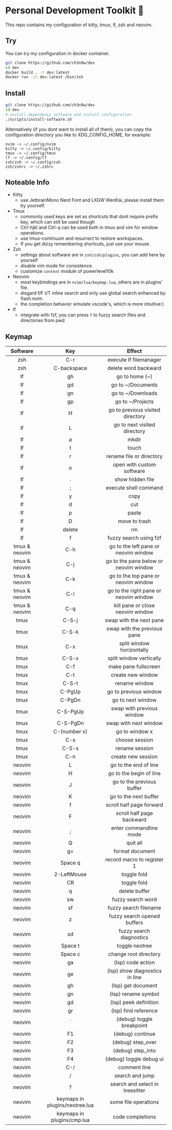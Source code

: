 # Personal Development Toolkit 📡

This repo contains my configuration of kitty, tmux, lf, zsh and neovim.

## Try

You can try my configuration in docker container.

```bash
git clone https://github.com/ch3n9w/dev
cd dev
docker build . -t dev:latest
docker run -it dev:latest /bin/zsh
```

## Install

```bash
git clone https://github.com/ch3n9w/dev
cd dev
# install dependency software and install configuration
./scripts/install-software.sh
```

Alternatively (if you dont want to install all of them), you can copy the configuration directory you like to XDG_CONFIG_HOME, for example:

```
nvim -> ~/.config/nvim
kitty -> ~/.config/kitty
tmux -> ~/.config/tmux
lf -> ~/.config/lf
zsh/zsh -> ~/.config/zsh
zsh/zshrc -> ~/.zshrc
```

## Noteable Info

- Kitty
  - use JetbrainMono Nerd Font and LXGW WenKai, please install them by yourself.
- Tmux
  - commonly used keys are set as shortcuts that dont require prefix key, which can still be used though
  - Ctrl-hjkl and Ctrl-q can be used both in tmux and vim for window operations.
  - use tmux-continuum and resurrect to restore workspaces.
  - If you get dizzy remembering shortcuts, just use your mouse.
- Zsh
  - settings about software are in `zsh/zsh/plugins`, you can add here by yourself
  - disable vim mode for consistence.
  - customize `context` module of powerlevel10k
- Neovim
  - most keybindings are in `nvim/lua/keymap.lua`, others are in plugins' file.
  - disgard f/F t/T inline search and only use global search enhanced by flash.nvim.
  - the completion behavior simulate vscode's, which is more intuitive:)
- lf
  - integrate with fzf, you can press `f` to fuzzy search files and directories from pwd

## Keymap

|   Software    |              Key               |                Effect                 |
| :-----------: | :----------------------------: | :-----------------------------------: |
|      zsh      |              C-r               |        execute lf filemanager         |
|      zsh      |          C-backspace           |         delete word backward          |
|      lf       |               gh               |            go to home (~)             |
|      lf       |               gd               |           go to ~/Documents           |
|      lf       |               gn               |           go to ~/Downloads           |
|      lf       |               gp               |           go to ~/Projects            |
|      lf       |               H                |   go to previous visited directory    |
|      lf       |               L                |     go to next visited directory      |
|      lf       |               a                |                 mkdir                 |
|      lf       |               t                |                 touch                 |
|      lf       |               r                |       rename file or directory        |
|      lf       |               o                |       open with custom software       |
|      lf       |               .                |           show hidden file            |
|      lf       |               ;                |         execute shell command         |
|      lf       |               y                |                 copy                  |
|      lf       |               d                |                  cut                  |
|      lf       |               p                |                 paste                 |
|      lf       |               D                |             move to trash             |
|      lf       |             delete             |                  rm                   |
|      lf       |               f                |        fuzzy search using fzf         |
| tmux & neovim |              C-h               | go to the left pane or neovim window  |
| tmux & neovim |              C-j               | go to the pane below or neovim window |
| tmux & neovim |              C-k               |  go to the top pane or neovim window  |
| tmux & neovim |              C-l               | go to the right pane or neovim window |
| tmux & neovim |              C-q               |   kill pane or close neovim window    |
|     tmux      |             C-S-j              |        swap with the next pane        |
|     tmux      |             C-S-k              |      swap with the previous pane      |
|     tmux      |              C-x               |       split window horizontally       |
|     tmux      |             C-S-x              |        split window vertically        |
|     tmux      |              C-f               |         make pane fullscreen          |
|     tmux      |              C-t               |           create new window           |
|     tmux      |             C-S-t              |             rename window             |
|     tmux      |             C-PgUp             |         go to previous window         |
|     tmux      |             C-PgDn             |           go to next window           |
|     tmux      |            C-S-PgUp            |       swap with previous window       |
|     tmux      |            C-S-PgDn            |         swap with next window         |
|     tmux      |          C-(number x)          |            go to window x             |
|     tmux      |              C-s               |            choose session             |
|     tmux      |             C-S-s              |            rename session             |
|     tmux      |              C-n               |          create new session           |
|    neovim     |               L                |         go to the end of line         |
|    neovim     |               H                |        go to the begin of line        |
|    neovim     |               J                |       go to the previous buffer       |
|    neovim     |               K                |         go to the next buffer         |
|    neovim     |               f                |       scroll half page forward        |
|    neovim     |               F                |       scroll half page backward       |
|    neovim     |               ;                |        enter commandline mode         |
|    neovim     |               Q                |               quit all                |
|    neovim     |               g=               |            format document            |
|    neovim     |            Space q             |      record macro to register 1       |
|    neovim     |          2-LeftMouse           |              toggle fold              |
|    neovim     |               CR               |              toggle fold              |
|    neovim     |               q                |             delete buffer             |
|    neovim     |               sw               |           fuzzy search word           |
|    neovim     |               sf               |         fuzzy search filename         |
|    neovim     |               z                |      fuzzy search opened buffers      |
|    neovim     |               sd               |       fuzzy search diagnostics        |
|    neovim     |            Space t             |            toggle neotree             |
|    neovim     |            Space c             |         change root directory         |
|    neovim     |               ga               |           (lsp) code action           |
|    neovim     |               ge               |    (lsp) show diagnostics in line     |
|    neovim     |               gh               |          (lsp) get document           |
|    neovim     |               gn               |          (lsp) rename symbol          |
|    neovim     |               gd               |         (lsp) peek definition         |
|    neovim     |               gr               |         (lsp) find reference          |
|    neovim     |               \`               |       (debug) toggle breakpoint       |
|    neovim     |               F1               |           (debug) continue            |
|    neovim     |               F2               |           (debug) step_over           |
|    neovim     |               F3               |           (debug) step_into           |
|    neovim     |               F4               |        (debug) toggle debug ui        |
|    neovim     |              C-/               |             comment line              |
|    neovim     |               /                |            search and jump            |
|    neovim     |               ?                |    search and select in treesitter    |
|    neovim     | keymaps in plugins/neotree.lua |         some file operations          |
|    neovim     |   keymaps in plugins/cmp.lua   |           code completions            |
